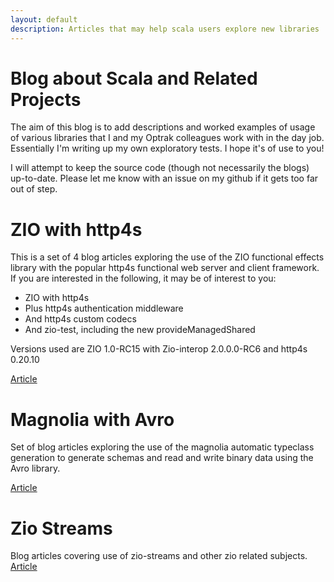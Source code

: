 ```yaml
---
layout: default
description: Articles that may help scala users explore new libraries
---
```


# Blog about Scala and Related Projects

The aim of this blog is to add descriptions and worked examples of usage of various libraries that I and my Optrak colleagues work with in the day job.
Essentially I'm writing up my own exploratory tests. I hope it's of use to you!

I will attempt to keep the source code (though not necessarily the blogs) up-to-date. Please let me know with an issue on my github if it gets too far
out of step.

# ZIO with http4s

This is a set of 4 blog articles exploring the use of the ZIO functional effects library
with the popular http4s functional web server and client framework. If you are interested
in the following, it may be of interest to you:
* ZIO with http4s
* Plus http4s authentication middleware
* And http4s custom codecs
* And zio-test, including the new provideManagedShared

Versions used are ZIO 1.0-RC15 with Zio-interop 2.0.0.0-RC6 and http4s 0.20.10

[Article](_pages/zio-http4s/intro.md)

# Magnolia with Avro

Set of blog articles exploring the use of the magnolia automatic typeclass generation
to generate schemas and read and write binary data using the Avro library.

[Article](_pages/magnolia-avro/intro.md)

# Zio Streams

Blog articles covering use of zio-streams and other zio related subjects.
[Article](_pages/zio-streams/intro.md)





